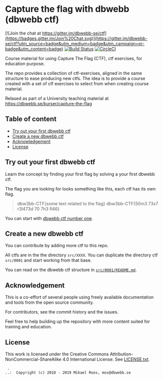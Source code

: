 Capture the flag with dbwebb (dbwebb ctf)
===================

[![Join the chat at https://gitter.im/dbwebb-se/ctf](https://badges.gitter.im/Join%20Chat.svg)](https://gitter.im/dbwebb-se/ctf?utm_source=badge&utm_medium=badge&utm_campaign=pr-badge&utm_content=badge)
[![Build Status](https://travis-ci.org/dbwebb-se/ctf.svg?branch=master)](https://travis-ci.org/dbwebb-se/ctf)
[![CircleCI](https://circleci.com/gh/dbwebb-se/ctf.svg?style=svg)](https://circleci.com/gh/dbwebb-se/ctf)

Course material for using Capture The Flag (CTF), ctf exercises, for education purpose.

The repo provides a collection of ctf-exercises, aligned in the same structure to ease producing new ctfs. The idea is to provide a course created with a set of ctf exercises to select from when creating course material.

Relased as part of a University teaching material at https://dbwebb.se/kurser/capture-the-flag

<!--
The ctfs can be applied and managed using the [dbwebb command line utility](https://dbwebb.se/dbwebb-cli).
-->



Table of content
-------------------

* [Try out your first dbwebb ctf](#Try-out-your-first-dbwebb-ctf)
* [Create a new dbwebb ctf](#Create-a-new-dbwebb-ctf)
* [Acknowledgement](#Acknowledgement)
* [License](#License)



Try out your first dbwebb ctf
-------------------

Learn the concept by finding your first flag by solving a your first dbwebb ctf.

The flag you are looking for looks something like this, each ctf has its own flag.

> dbw3bb-CTF{some text related to the flag}
> dbw3bb-CTF{50m3 73x7 r3l473d 70 7h3 fl46}

You can start with [dbwebb ctf number one](src/instruction/README.md).



Create a new dbwebb ctf
-------------------

You can contribute by adding more ctf to this repo.

All ctfs are in the the directory `src/XXXX`. You can duplicate the directory ctf `src/0001` and start working from that base. 

You can read on the dbwebb ctf structure in [`src/0001/README.md`](src/0001/README.md).



Acknowledgement
-------------------

This is a co-effort of several people using freely available documentation and tools from the open source community. 

For contributors, see the commit history and the issues.

Feel free to help building up the repository with more content suited for training and education.



License
-------------------

This work is licensed under the Creative Commons Attribution-NonCommercial-ShareAlike 4.0 International License. See [LICENSE.txt](LICENSE.txt).



```                                                            
 .                                                             
..:  Copyright (c) 2018 - 2019 Mikael Roos, mos@dbwebb.se      
```                                                            
